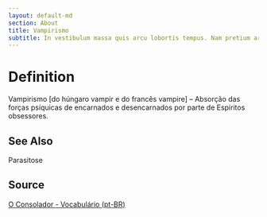 ```yaml
---
layout: default-md
section: About
title: Vampirismo
subtitle: In vestibulum massa quis arcu lobortis tempus. Nam pretium arcu in odio vulputate luctus.
---
```


# Definition
Vampirismo [do húngaro vampir e do francês vampire] – Absorção das forças psíquicas de encarnados e desencarnados por parte de Espíritos obsessores.

## See Also
Parasitose

## Source
[O Consolador - Vocabulário (pt-BR)](http://www.oconsolador.com.br/linkfixo/vocabulario/principal.html)
